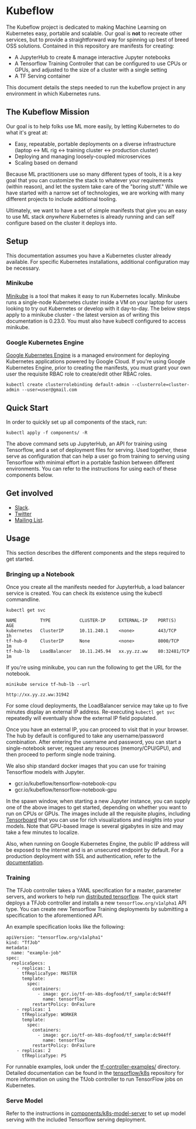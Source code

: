 # Kubeflow

The Kubeflow project is dedicated to making Machine Learning on Kubernetes easy, portable and scalable. Our goal is **not** to recreate other services, but to provide a straightforward way for spinning up best of breed OSS solutions. Contained in this repository are manifests for creating:

* A JupyterHub to create & manage interactive Jupyter notebooks
* A Tensorflow Training Controller that can be configured to use CPUs or GPUs, and adjusted to the size of a cluster with a single setting
* A TF Serving container

This document details the steps needed to run the kubeflow project in any environment in which Kubernetes runs.

## The Kubeflow Mission

Our goal is to help folks use ML more easily, by letting Kubernetes to do what it's great at:
- Easy, repeatable, portable deployments on a diverse infrastructure (laptop <-> ML rig <-> training cluster <-> production cluster)
- Deploying and managing loosely-coupled microservices
- Scaling based on demand

Because ML practitioners use so many different types of tools, it is a key goal that you can customize the stack to whatever your requirements (within reason), and let the system take care of the "boring stuff." While we have started with a narrow set of technologies, we are working with many different projects to include additional tooling.

Ultimately, we want to have a set of simple manifests that give you an easy to use ML stack _anywhere_ Kubernetes is already running and can self configure based on the cluster it deploys into.

## Setup

This documentation assumes you have a Kubernetes cluster already available. For specific Kubernetes installations, additional configuration may be necessary.

### Minikube

[Minikube](https://github.com/kubernetes/minikube) is a tool that makes it easy to run Kubernetes locally. Minikube runs a
single-node Kubernetes cluster inside a VM on your laptop for users looking to try out Kubernetes or develop with it day-to-day. 
The below steps apply to a minikube cluster - the latest version as of writing this documentation is 0.23.0. You must also have 
kubectl configured to access minikube.

### Google Kubernetes Engine

[Google Kubernetes Engine](https://cloud.google.com/kubernetes-engine/) is a managed environment for deploying Kubernetes applications powered by Google Cloud.
If you're using Google Kubernetes Engine, prior to creating the manifests, you must grant your own user the requisite RBAC role to create/edit other RBAC roles.

```commandline
kubectl create clusterrolebinding default-admin --clusterrole=cluster-admin --user=user@gmail.com
```
## Quick Start

In order to quickly set up all components of the stack, run:

```commandline
kubectl apply -f components/ -R
```

The above command sets up JupyterHub, an API for training using Tensorflow, and a set of deployment files for serving. 
Used together, these serve as configuration that can help a user go from training to serving using Tensorflow with minimal
effort in a portable fashion between different environments. You can refer to the instructions for using each of these components below. 

## Get involved

* [Slack](http://kubeflow.slack.com/). 
* [Twitter](http://twitter.com/kubeflow)
* [Mailing List](https://groups.google.com/forum/#!forum/kubeflow-discuss).

## Usage

This section describes the different components and the steps required to get started.  


### Bringing up a Notebook

Once you create all the manifests needed for JupyterHub, a load balancer service is created. You can check its existence using the kubectl commandline.

```commandline
kubectl get svc

NAME         TYPE           CLUSTER-IP     EXTERNAL-IP    PORT(S)        AGE
kubernetes   ClusterIP      10.11.240.1    <none>         443/TCP        1h
tf-hub-0     ClusterIP      None           <none>         8000/TCP       1m
tf-hub-lb    LoadBalancer   10.11.245.94   xx.yy.zz.ww    80:32481/TCP   1m
```

If you're using minikube, you can run the following to get the URL for the notebook.

```
minikube service tf-hub-lb --url

http://xx.yy.zz.ww:31942
``` 

For some cloud deployments, the LoadBalancer service may take up to five minutes display an external IP address. Re-executing `kubectl get svc` repeatedly will eventually show the external IP field populated.

Once you have an external IP, you can proceed to visit that in your browser. The hub by default is configured to take any username/password combination. After entering the username and password, you can start a single-notebook server,
request any resources (memory/CPU/GPU), and then proceed to perform single node training.

We also ship standard docker images that you can use for training Tensorflow models with Jupyter.

* gcr.io/kubeflow/tensorflow-notebook-cpu
* gcr.io/kubeflow/tensorflow-notebook-gpu

In the spawn window, when starting a new Jupyter instance, you can supply one of the above images to get started, depending on whether 
you want to run on CPUs or GPUs. The images include all the requisite plugins, including [Tensorboard](https://www.tensorflow.org/get_started/summaries_and_tensorboard) that you can use for rich visualizations and insights into your models. 
Note that GPU-based image is several gigabytes in size and may take a few minutes to localize. 

Also, when running on Google Kubernetes Engine, the public IP address will be exposed to the internet and is an 
unsecured endpoint by default. For a production deployment with SSL and authentication, refer to the [documentation](jupyterhub/README.md). 

### Training

The TFJob controller takes a YAML specification for a master, parameter servers, and workers to help run [distributed tensorflow](https://www.tensorflow.org/deploy/distributed). The quick start deploys a TFJob controller and installs a new `tensorflow.org/v1alpha1` API type. 
You can create new Tensorflow Training deployments by submitting a specification to the aforementioned API. 

An example specification looks like the following:

```
apiVersion: "tensorflow.org/v1alpha1"
kind: "TfJob"
metadata:
  name: "example-job"
spec:
  replicaSpecs:
    - replicas: 1
      tfReplicaType: MASTER
      template:
        spec:
          containers:
            - image: gcr.io/tf-on-k8s-dogfood/tf_sample:dc944ff
              name: tensorflow
          restartPolicy: OnFailure
    - replicas: 1
      tfReplicaType: WORKER
      template:
        spec:
          containers:
            - image: gcr.io/tf-on-k8s-dogfood/tf_sample:dc944ff
              name: tensorflow
          restartPolicy: OnFailure
    - replicas: 2
      tfReplicaType: PS
 ```

For runnable examples, look under the [tf-controller-examples/](https://github.com/google/kubeflow/tree/master/tf-controller-examples) directory. Detailed documentation can be found in the [tensorflow/k8s](https://github.com/tensorflow/k8s) repository for more information on using the TfJob controller to run TensorFlow jobs on Kubernetes.

### Serve Model

Refer to the instructions in [components/k8s-model-server](https://github.com/google/kubeflow/tree/master/components/k8s-model-server) to set up model serving with the included Tensorflow serving deployment.